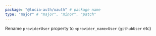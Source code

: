 ```yaml
---
package: "@lucia-auth/oauth" # package name
type: "major" # "major", "minor", "patch"
---
```


Rename `providerUser` property to `<provider_name>User` (`githubUser` etc)